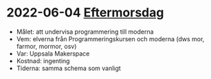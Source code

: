 # 2022-06-04 [Eftermorsdag](20220604_eftermorsdag) 

 * Målet: att undervisa programmering till moderna 
 * Vem: elverna från Programmeringskursen och moderna (dws mor, farmor, mormor, osv)
 * Var: Uppsala Makerspace
 * Kostnad: ingenting
 * Tiderna: samma schema som vanligt

